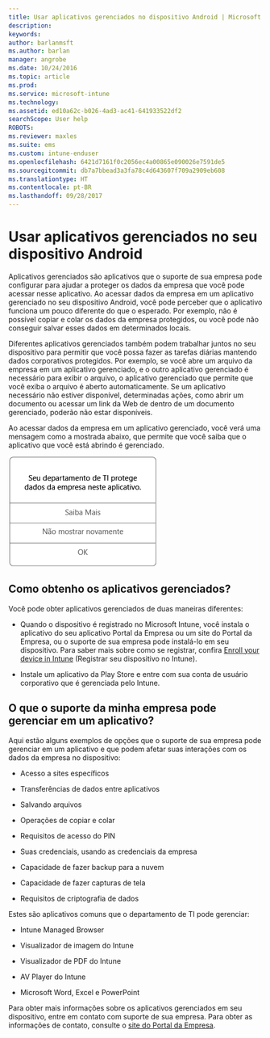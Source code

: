 ```yaml
---
title: Usar aplicativos gerenciados no dispositivo Android | Microsoft Docs
description: 
keywords: 
author: barlanmsft
ms.author: barlan
manager: angrobe
ms.date: 10/24/2016
ms.topic: article
ms.prod: 
ms.service: microsoft-intune
ms.technology: 
ms.assetid: ed10a62c-b026-4ad3-ac41-641933522df2
searchScope: User help
ROBOTS: 
ms.reviewer: maxles
ms.suite: ems
ms.custom: intune-enduser
ms.openlocfilehash: 6421d7161f0c2056ec4a00865e090026e7591de5
ms.sourcegitcommit: db7a7bbead3a3fa78c4d643607f709a2909eb608
ms.translationtype: HT
ms.contentlocale: pt-BR
ms.lasthandoff: 09/28/2017
---
```

# <a name="use-managed-apps-on-your-android-device"></a>Usar aplicativos gerenciados no seu dispositivo Android

Aplicativos gerenciados são aplicativos que o suporte de sua empresa pode configurar para ajudar a proteger os dados da empresa que você pode acessar nesse aplicativo. Ao acessar dados da empresa em um aplicativo gerenciado no seu dispositivo Android, você pode perceber que o aplicativo funciona um pouco diferente do que o esperado. Por exemplo, não é possível copiar e colar os dados da empresa protegidos, ou você pode não conseguir salvar esses dados em determinados locais.

Diferentes aplicativos gerenciados também podem trabalhar juntos no seu dispositivo para permitir que você possa fazer as tarefas diárias mantendo dados corporativos protegidos. Por exemplo, se você abre um arquivo da empresa em um aplicativo gerenciado, e o outro aplicativo gerenciado é necessário para exibir o arquivo, o aplicativo gerenciado que permite que você exiba o arquivo é aberto automaticamente. Se um aplicativo necessário não estiver disponível, determinadas ações, como abrir um documento ou acessar um link da Web de dentro de um documento gerenciado, poderão não estar disponíveis.

Ao acessar dados da empresa em um aplicativo gerenciado, você verá uma mensagem como a mostrada abaixo, que permite que você saiba que o aplicativo que você está abrindo é gerenciado.

![open-managed-apps-message](./media/managed-apps-message.png)

## <a name="how-do-i-get-managed-apps"></a>Como obtenho os aplicativos gerenciados?
Você pode obter aplicativos gerenciados de duas maneiras diferentes:

-   Quando o dispositivo é registrado no Microsoft Intune, você instala o aplicativo do seu aplicativo Portal da Empresa ou um site do Portal da Empresa, ou o suporte de sua empresa pode instalá-lo em seu dispositivo. Para saber mais sobre como se registrar, confira [Enroll your device in Intune](enroll-your-device-in-Intune-android.md) (Registrar seu dispositivo no Intune).

-   Instale um aplicativo da Play Store e entre com sua conta de usuário corporativo que é gerenciada pelo Intune.

## <a name="what-can-my-company-support-manage-in-an-app"></a>O que o suporte da minha empresa pode gerenciar em um aplicativo?
Aqui estão alguns exemplos de opções que o suporte de sua empresa pode gerenciar em um aplicativo e que podem afetar suas interações com os dados da empresa no dispositivo:

-   Acesso a sites específicos

-   Transferências de dados entre aplicativos

-   Salvando arquivos

-   Operações de copiar e colar

-   Requisitos de acesso do PIN

-   Suas credenciais, usando as credenciais da empresa

-   Capacidade de fazer backup para a nuvem

-   Capacidade de fazer capturas de tela

-   Requisitos de criptografia de dados

Estes são aplicativos comuns que o departamento de TI pode gerenciar:

-   Intune Managed Browser

-   Visualizador de imagem do Intune

-   Visualizador de PDF do Intune

-   AV Player do Intune

-   Microsoft Word, Excel e PowerPoint

Para obter mais informações sobre os aplicativos gerenciados em seu dispositivo, entre em contato com suporte de sua empresa. Para obter as informações de contato, consulte o [site do Portal da Empresa](https://portal.manage.microsoft.com).
